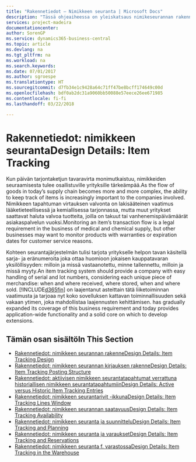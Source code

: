```yaml
---
title: "Rakennetiedot – Nimikkeen seuranta | Microsoft Docs"
description: "Tässä ohjeaiheessa on yleiskatsaus nimikeseurannan rakennetiedoista."
services: project-madeira
documentationcenter: 
author: SorenGP
ms.service: dynamics365-business-central
ms.topic: article
ms.devlang: na
ms.tgt_pltfrm: na
ms.workload: na
ms.search.keywords: 
ms.date: 07/01/2017
ms.author: sgroespe
ms.translationtype: HT
ms.sourcegitcommit: d7fb34e1c9428a64c71ff47be8bcff174649c00d
ms.openlocfilehash: bdf0ab2dc31a9060bb50088e57eece26ee671985
ms.contentlocale: fi-fi
ms.lasthandoff: 03/22/2018

---
```

# <a name="design-details-item-tracking"></a><span data-ttu-id="4fe69-103">Rakennetiedot: nimikkeen seuranta</span><span class="sxs-lookup"><span data-stu-id="4fe69-103">Design Details: Item Tracking</span></span>
<span data-ttu-id="4fe69-104">Kun päivän tarjontaketjun tavaravirta monimutkaistuu, nimikkeiden seuraamisesta tulee osallistuville yrityksille tärkeämpää.</span><span class="sxs-lookup"><span data-stu-id="4fe69-104">As the flow of goods in today’s supply chain becomes more and more complex, the ability to keep track of items is increasingly important to the companies involved.</span></span> <span data-ttu-id="4fe69-105">Nimikkeen tapahtuman virtauksen valvonta on lakisääteinen vaatimus lääketieteellisessä ja kemiallisessa tarjonnassa, mutta muut yritykset saattavat haluta valvoa tuotteita, joilla on takuut tai vanhenemispäivämäärät asiakaspalvelun vuoksi.</span><span class="sxs-lookup"><span data-stu-id="4fe69-105">Monitoring an item’s transaction flow is a legal requirement in the business of medical and chemical supply, but other businesses may want to monitor products with warranties or expiration dates for customer service reasons.</span></span>  

<span data-ttu-id="4fe69-106">Kohteen seurantajärjestelmän tulisi tarjota yritykselle helpon tavan käsitellä sarja- ja eränumeroita joka ottaa huomioon jokaisen kauppatavaran yksilöllisyyden: milloin ja missä vastaanotettu, minne tallennettu, milloin ja missä myyty.</span><span class="sxs-lookup"><span data-stu-id="4fe69-106">An item tracking system should provide a company with easy handling of serial and lot numbers, considering each unique piece of merchandise: when and where received, where stored, when and where sold.</span></span> [!INCLUDE[d365fin](includes/d365fin_md.md)]<span data-ttu-id="4fe69-107"> on laajentanut asteittain tätä liiketoiminnan vaatimusta ja tarjoaa nyt koko sovelluksen kattavan toiminnallisuuden sekä vakaan ytimen, joka mahdollistaa laajennusten kehittämisen.</span><span class="sxs-lookup"><span data-stu-id="4fe69-107"> has gradually expanded its coverage of this business requirement and today provides application-wide functionality and a solid core on which to develop extensions.</span></span>  

## <a name="in-this-section"></a><span data-ttu-id="4fe69-108">Tämän osan sisältö</span><span class="sxs-lookup"><span data-stu-id="4fe69-108">In This Section</span></span>  
* [<span data-ttu-id="4fe69-109">Rakennetiedot: nimikkeen seurannan rakenne</span><span class="sxs-lookup"><span data-stu-id="4fe69-109">Design Details: Item Tracking Design</span></span>](design-details-item-tracking-design.md)  
* [<span data-ttu-id="4fe69-110">Rakennetiedot: nimikkeen seurannan kirjauksen rakenne</span><span class="sxs-lookup"><span data-stu-id="4fe69-110">Design Details: Item Tracking Posting Structure</span></span>](design-details-item-tracking-posting-structure.md)  
* [<span data-ttu-id="4fe69-111">Rakennetiedot: aktiivisen nimikkeen seurantatapahtumat verrattuna historiallisen nimikkeen seurantatapahtumiin</span><span class="sxs-lookup"><span data-stu-id="4fe69-111">Design Details: Active versus Historic Item Tracking Entries</span></span>](design-details-active-versus-historic-item-tracking-entries.md)  
* [<span data-ttu-id="4fe69-112">Rakennetiedot: nimikkeen seurantarivit -ikkuna</span><span class="sxs-lookup"><span data-stu-id="4fe69-112">Design Details: Item Tracking Lines Window</span></span>](design-details-item-tracking-lines-window.md)  
* [<span data-ttu-id="4fe69-113">Rakennetiedot: nimikkeen seurannan saatavuus</span><span class="sxs-lookup"><span data-stu-id="4fe69-113">Design Details: Item Tracking Availability</span></span>](design-details-item-tracking-availability.md)  
* [<span data-ttu-id="4fe69-114">Rakennetiedot: nimikkeen seuranta ja suunnittelu</span><span class="sxs-lookup"><span data-stu-id="4fe69-114">Design Details: Item Tracking and Planning</span></span>](design-details-item-tracking-and-planning.md)  
* [<span data-ttu-id="4fe69-115">Rakennetiedot: nimikkeen seuranta ja varaukset</span><span class="sxs-lookup"><span data-stu-id="4fe69-115">Design Details: Item Tracking and Reservations</span></span>](design-details-item-tracking-and-reservations.md)  
* [<span data-ttu-id="4fe69-116">Rakennetiedot: nimikkeen seuranta f. varastossa</span><span class="sxs-lookup"><span data-stu-id="4fe69-116">Design Details: Item Tracking in the Warehouse</span></span>](design-details-item-tracking-in-the-warehouse.md)

